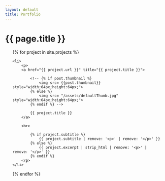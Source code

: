 ```yaml
---
layout: default
title: Portfolio
---
```

<h1>{{ page.title }}</h1>
<ul class="posts">

  {% for project in site.projects %}

	<li>
		<p>
		<a href="{{ project.url }}" title="{{ project.title }}">

			<!-- {% if post.thumbnail %}
				<img src= {{post.thumbnail}} style="width:64px;height:64px;">
			{% else %}
				<img src= "/assets/defaultThumb.jpg" style="width:64px;height:64px;"> 
			{% endif %} -->

			{{ project.title }}
		</a>

		<br>
		
			{% if project.subtitle %}
				{{ project.subtitle | remove: '<p>' | remove: '</p>' }}
			{% else %}
				{{ project.excerpt | strip_html | remove: '<p>' | remove: '</p>' }}
			{% endif %}
		</p>
	</li>

  {% endfor %}
</ul>
